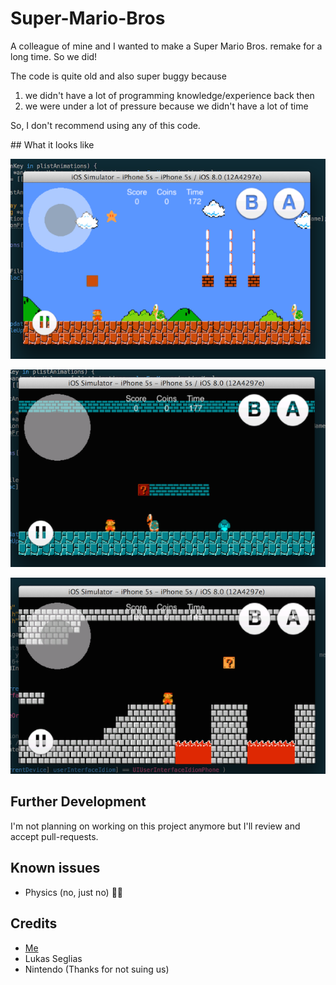 Super-Mario-Bros
================

A colleague of mine and I wanted to make a Super Mario Bros. remake for a long time.
So we did! 

The code is quite old and also super buggy because 

1. we didn't have a lot of programming knowledge/experience back then
2. we were under a lot of pressure because we didn't have a lot of time

So, I don't recommend using any of this code.

## What it looks like

![](./World1.png)

![](./World2.png)

![](./World3.png)

## Further Development

I'm not planning on working on this project anymore but I'll review and accept pull-requests.

## Known issues

- Physics (no, just no) 🐑💨

## Credits
- [Me](http://twitter.com/ilijatovilo)
- Lukas Seglias
- Nintendo (Thanks for not suing us)

